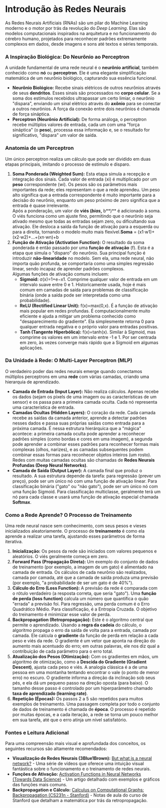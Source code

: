 # **Introdução às Redes Neurais**

As Redes Neurais Artificiais (RNAs) são um pilar do Machine Learning moderno e o motor por trás da revolução do *Deep Learning*. Elas são modelos computacionais inspirados na arquitetura e no funcionamento do cérebro humano, projetados para reconhecer padrões extremamente complexos em dados, desde imagens e sons até textos e séries temporais.

### **A Inspiração Biológica: Do Neurônio ao Perceptron**

A unidade fundamental de uma rede neural é o **neurônio artificial**, também conhecido como **nó** ou **perceptron**. Ele é uma elegante simplificação matemática de um neurônio biológico, capturando sua essência funcional.

* **Neurônio Biológico:** Recebe sinais elétricos de outros neurônios através de seus **dendritos**. Esses sinais são processados no **corpo celular**. Se a soma dos estímulos recebidos ultrapassar um certo limiar, o neurônio "dispara", enviando um sinal elétrico através do **axônio** para se conectar a outros neurônios. A força da conexão entre dois neurônios é chamada de força sináptica.  
* **Perceptron (Neurônio Artificial):** De forma análoga, o perceptron recebe múltiplos valores de entrada, cada um com uma "força sináptica" (o **peso**), processa essa informação e, se o resultado for significativo, "dispara" um valor de saída.

### **Anatomia de um Perceptron**

Um único perceptron realiza um cálculo que pode ser dividido em duas etapas principais, imitando o processo de estímulo e disparo.

1. **Soma Ponderada (Weighted Sum):** Esta etapa simula a recepção e integração dos sinais. Cada valor de entrada (xi​) é multiplicado por um **peso** correspondente (wi​). Os pesos são os parâmetros mais importantes da rede; eles representam o que a rede aprendeu. Um peso alto significa que a entrada correspondente é muito importante para a decisão do neurônio, enquanto um peso próximo de zero significa que a entrada é quase irrelevante.  
   Após a ponderação, um valor de **viés (*bias*,** b**)** é adicionado à soma. O viés funciona como um ajuste fino, permitindo que o neurônio seja ativado mesmo que todas as entradas sejam zero, ou dificultando sua ativação. Ele desloca a saída da função de ativação para a esquerda ou para a direita, tornando o modelo muito mais flexível.**Soma** \= (x1​⋅w1​)+(x2​⋅w2​)+...+(xn​⋅wn​)+b  
2. **Função de Ativação (Activation Function):** O resultado da soma ponderada é então passado por uma **função de ativação** (f). Esta é a etapa que simula o "disparo" do neurônio. Sua principal função é introduzir **não-linearidade** no modelo. Sem ela, uma rede neural, não importa quão profunda, se comportaria como uma simples regressão linear, sendo incapaz de aprender padrões complexos.  
   Algumas funções de ativação comuns incluem:  
   * **Sigmoid:** σ(x)=1+e−x1​. Comprime qualquer valor de entrada em um intervalo suave entre 0 e 1\. Historicamente usada, hoje é mais comum em camadas de saída para problemas de classificação binária (onde a saída pode ser interpretada como uma probabilidade).  
   * **ReLU (Rectified Linear Unit):** f(x)=max(0,x). É a função de ativação mais popular em redes profundas. É computacionalmente muito eficiente e ajuda a mitigar um problema conhecido como "desaparecimento do gradiente". Ela simplesmente retorna 0 para qualquer entrada negativa e o próprio valor para entradas positivas.  
   * **Tanh (Tangente Hiperbólica):** f(x)=tanh(x). Similar à Sigmoid, mas comprime os valores em um intervalo entre \-1 e 1\. Por ser centrada em zero, às vezes converge mais rápido que a Sigmoid em algumas aplicações.

### **Da Unidade à Rede: O Multi-Layer Perceptron (MLP)**

O verdadeiro poder das redes neurais emerge quando conectamos múltiplos perceptrons em uma **rede** com várias camadas, criando uma hierarquia de aprendizado.

* **Camada de Entrada (Input Layer):** Não realiza cálculos. Apenas recebe os dados (sejam os pixels de uma imagem ou as características de um sensor) e os passa para a primeira camada oculta. Cada nó representa uma característica de entrada.  
* **Camadas Ocultas (Hidden Layers):** O coração da rede. Cada camada recebe as saídas da camada anterior, aprende a detectar padrões nesses dados e passa suas próprias saídas como entrada para a próxima camada. É nessa estrutura hierárquica que a "mágica" acontece: a primeira camada oculta pode aprender a reconhecer padrões simples (como bordas e cores em uma imagem), a segunda pode aprender a combinar esses padrões para reconhecer formas mais complexas (olhos, narizes), e as camadas subsequentes podem combinar essas formas para reconhecer objetos inteiros (um rosto). Redes com muitas camadas ocultas são chamadas de **Redes Neurais Profundas (Deep Neural Networks)**.  
* **Camada de Saída (Output Layer):** A camada final que produz o resultado. A sua estrutura depende da tarefa: para regressão (prever um preço), pode ser um único nó com uma função de ativação linear. Para classificação binária ("gato" ou "não gato"), pode ser um único nó com uma função Sigmoid. Para classificação multiclasse, geralmente terá um nó para cada classe e usará uma função de ativação especial chamada **Softmax**.

### **Como a Rede Aprende? O Processo de Treinamento**

Uma rede neural nasce sem conhecimento, com seus pesos e vieses inicializados aleatoriamente. O processo de **treinamento** é como ela aprende a realizar uma tarefa, ajustando esses parâmetros de forma iterativa.

1. **Inicialização:** Os pesos da rede são iniciados com valores pequenos e aleatórios. O viés geralmente começa em zero.  
2. **Forward Pass (Propagação Direta):** Um exemplo do conjunto de dados de treinamento (por exemplo, a imagem de um gato) é alimentado na camada de entrada. Os cálculos de cada neurônio são realizados, camada por camada, até que a camada de saída produza uma previsão (por exemplo, "a probabilidade de ser um gato é de 40%").  
3. **Cálculo do Erro (Loss Function):** A previsão da rede é comparada com o rótulo verdadeiro (a resposta correta, que seria "gato"). Uma **função de perda (loss function)** calcula um número que quantifica o quão "errada" a previsão foi. Para regressão, uma perda comum é o Erro Quadrático Médio. Para classificação, é a Entropia Cruzada. O objetivo do treinamento é minimizar esse valor de perda.  
4. **Backpropagation (Retropropagação):** Este é o algoritmo central que permite o aprendizado. Usando a **regra da cadeia** do cálculo, o algoritmo propaga o erro da saída de volta para a entrada, camada por camada. Ele calcula o **gradiente** da função de perda em relação a cada peso e viés da rede. O gradiente é um vetor que aponta na direção do aumento mais acentuado do erro; em outras palavras, ele nos diz qual a contribuição de cada parâmetro para o erro total.  
5. **Atualização dos Pesos (Otimização):** Com os gradientes em mãos, um algoritmo de otimização, como a **Descida do Gradiente (Gradient Descent)**, ajusta cada peso e viés. A analogia clássica é a de uma pessoa em uma montanha tentando encontrar o vale (o ponto de menor erro) no escuro. O gradiente informa a direção da inclinação sob seus pés, e ela dá um pequeno passo na direção oposta (para baixo). O tamanho desse passo é controlado por um hiperparâmetro chamado **taxa de aprendizado (learning rate)**.  
6. **Repetição (Épocas):** Os passos 2 a 5 são repetidos para muitos exemplos de treinamento. Uma passagem completa por todo o conjunto de dados de treinamento é chamada de **época**. O processo é repetido por muitas épocas, e a cada iteração, a rede se torna um pouco melhor em sua tarefa, até que o erro atinja um nível satisfatório.

### **Fontes e Leitura Adicional**

Para uma compreensão mais visual e aprofundada dos conceitos, os seguintes recursos são altamente recomendados:

* **Visualização de Redes Neurais (3Blue1Brown):** [But what is a neural network?](https://www.youtube.com/watch?v=aircAruvnKk) \- Uma série de vídeos que oferece uma intuição visual fantástica sobre o funcionamento e o treinamento de redes neurais.  
* **Funções de Ativação:** [Activation Functions in Neural Networks (Towards Data Science)](https://towardsdatascience.com/activation-functions-neural-networks-1cbd9f8d91d6) \- Um artigo detalhado com exemplos e gráficos das funções mais comuns.  
* **Backpropagation e Cálculo:** [Calculus on Computational Graphs: Backpropagation (CS231n \- Stanford)](https://cs231n.github.io/optimization-2/) \- Notas de aula do curso de Stanford que detalham a matemática por trás da retropropagação.